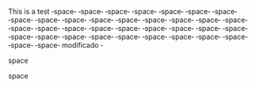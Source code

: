 This is a test
‑space‑ ‑space‑ ‑space‑ ‑space‑ ‑space‑ ‑space‑ ‑space‑ ‑space‑ ‑space‑ ‑space‑
‑space‑ ‑space‑ ‑space‑ ‑space‑ ‑space‑ ‑space‑ ‑space‑ ‑space‑ ‑space‑ ‑space‑
‑space‑ ‑space‑ ‑space‑ ‑space‑ ‑space‑ ‑space‑ ‑space‑ ‑space‑ ‑space‑ ‑space‑
‑space‑ ‑space‑ ‑space‑ ‑space‑ ‑space‑ ‑space‑ modificado ‑

space

space
